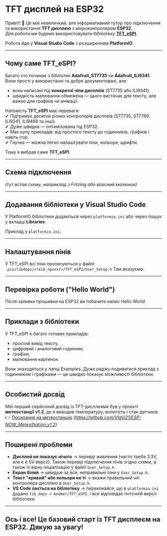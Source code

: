 # TFT дисплей на ESP32

Привіт! 👋 Це мій невеличкий, але інформативний тутор про підключення та використання **TFT дисплею** з мікроконтролером **ESP32**.  
Для роботи ми будемо використовувати бібліотеку **[TFT_eSPI](https://github.com/Bodmer/TFT_eSPI)**.  

Робота йде у **Visual Studio Code** з розширенням **PlatformIO**.

---

## Чому саме TFT_eSPI?

Багато хто починає з бібліотек **Adafruit_ST7735** чи **Adafruit_ILI9341**. Вони прості у використанні та добре документовані, але:  
- вони написані під **конкретні чіпи дисплеїв** (ST7735 або ILI9341),  
- швидкість малювання обмежена — цього вистачає для тексту, але важко для графіків чи анімації.  

Натомість **TFT_eSPI** має переваги:  
✔ Підтримує десятки різних контролерів дисплеїв (ST7735, ST7789, ILI9341, ILI9488 та інші).  
✔ Дуже швидка — оптимізована під ESP32.  
✔ Має купу прикладів: від простого тексту до годинників, графіків і навіть ігор.  
✔ Гнучка — можна легко налаштувати піни, кольори, шрифти.  

Тому я вибрав саме **TFT_eSPI**.

---

## Схема підключення

*(тут встав схему, наприклад з Fritzing або власний малюнок)*  

---

## Додавання бібліотеки у Visual Studio Code

У PlatformIO бібліотеки додаються через `platformio.ini` або через пошук у вкладці **Libraries**.  

Приклад у `platformio.ini`:  

---

## Налаштування пінів

У TFT_eSPI всі піни прописуються у файлі:
`.pio/libdeps/<твій_проєкт>/TFT_eSPI/User_Setup.h`
Там вказуємо:

---

## Перевірка роботи ("Hello World")

Після заливки прошивки на ESP32 ви побачите напис Hello World

---

## Приклади з бібліотеки

У TFT_eSPI є багато готових прикладів:
- простий вивід тексту,
- цифровий і аналоговий годинник,
- графіки,
- малювання картинок.

Вони знаходяться у папці Examples. Дуже раджу подивитися приклад з годинником і графіками — це швидко показує можливості бібліотеки.

---

## Особистий досвід

Мій перший серйозний досвід із TFT-дисплеями був у проєкті **метеостанції v1.2**, де я виводив температуру, вологість і стан датчиків.  
👉 [Посилання на метеостанцію](#) *(https://github.com/VlaVi21/ESP-NOW_MeteoStation_v1.2)*  

---

## Поширені проблеми
- **Дисплей не показує нічого** → перевір живлення (часто треба 3.3V, але є й 5V версії). Також перевір підключення пінів згідно схеми, а також їх вірну ініціалізацію у файлі `User_Setup.h`.
- **Екран білий** → швидше за все, неправильні піни у `User_Setup.h`.
- **Текст "кривий" або кольори не ті** → вкажи правильний чіп контролера дисплею в `User_Setup.h`.  
- **VS Code лається на бібліотеку** → переконайся, що в `platformio.ini` додано `lib_deps = bodmer/TFT_eSPI`. І все відповідає поточній версії бібліотеки.  

---

## Ось і все! Це базовий старт із TFT дисплеєм на ESP32. Дякую за увагу!
